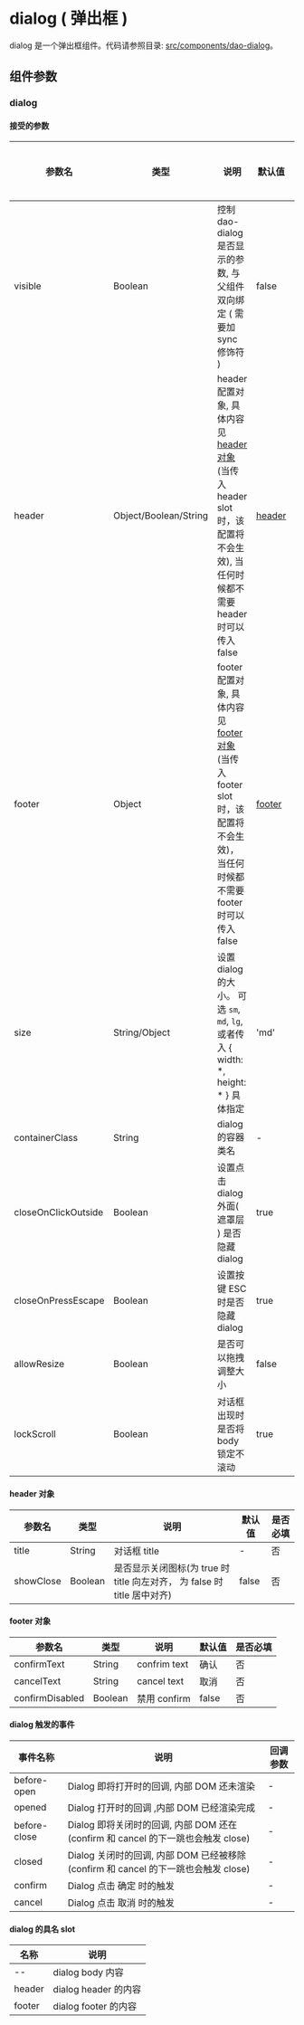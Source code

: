 # dialog ( 弹出框 )

dialog 是一个弹出框组件。代码请参照目录: [src/components/dao-dialog](../src/components/dao-dialog)。

## 组件参数

### dialog

#### 接受的参数

参数名 | 类型 | 说明 | 默认值 | 是否必填
-|-|-|-|-
visible | Boolean | 控制 dao-dialog 是否显示的参数, 与父组件双向绑定 ( 需要加 sync 修饰符 ) | false | 是
header | Object/Boolean/String | header 配置对象, 具体内容见 [header 对象](#header) (当传入 header slot 时，该配置将不会生效), 当任何时候都不需要 header 时可以传入 false| [header](#header) | 否
footer | Object | footer 配置对象, 具体内容见 [footer 对象](#footer) (当传入 footer slot 时，该配置将不会生效)， 当任何时候都不需要 footer 时可以传入 false| [footer](#footer) |  否
size | String/Object | 设置 dialog 的大小。 可选 `sm`, `md`, `lg`, 或者传入 { width: *, height: * } 具体指定 | 'md'  | 否
containerClass | String | dialog 的容器类名 | - | 否
closeOnClickOutside | Boolean | 设置点击 dialog 外面( 遮罩层 ) 是否隐藏 dialog | true | 否
closeOnPressEscape | Boolean | 设置按键 ESC 时是否隐藏 dialog | true | 否
allowResize | Boolean | 是否可以拖拽调整大小 | false | 否
lockScroll | Boolean | 对话框出现时是否将 body 锁定不滚动 | true | 否

#### header 对象 <span id="header"></span>

参数名 | 类型 | 说明 | 默认值 | 是否必填
-|-|-|-|-
title | String | 对话框 title | - | 否
showClose | Boolean | 是否显示关闭图标(为 true 时 title 向左对齐， 为 false 时 title 居中对齐) | false | 否

#### footer 对象 <span id="footer"></span>

参数名 | 类型 | 说明 | 默认值 | 是否必填
-|-|-|-|-
confirmText | String | confrim text | 确认 | 否
cancelText | String | cancel text | 取消 | 否
confirmDisabled | Boolean | 禁用 confirm | false | 否

#### dialog 触发的事件

事件名称 | 说明  | 回调参数
-|-|-
before-open | Dialog 即将打开时的回调, 内部 DOM 还未渲染  | -
opened | Dialog 打开时的回调 ,内部 DOM 已经渲染完成 | -
before-close | Dialog 即将关闭时的回调, 内部 DOM 还在(confirm 和 cancel 的下一跳也会触发 close) | -
closed | Dialog 关闭时的回调, 内部 DOM 已经被移除(confirm 和 cancel 的下一跳也会触发 close) | -
confirm | Dialog 点击 确定 时的触发 | -
cancel | Dialog 点击 取消 时的触发 | -

#### dialog 的具名 slot

名称 | 说明
-|-
 -- | dialog body 内容
header | dialog header 的内容
footer | dialog footer 的内容
